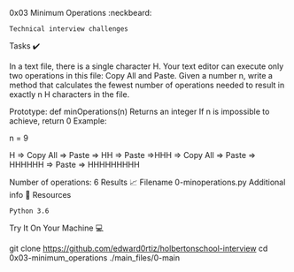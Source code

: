 0x03 Minimum Operations :neckbeard:

    Technical interview challenges

Tasks ✔️

In a text file, there is a single character H. Your text editor can execute only two operations in this file: Copy All and Paste. Given a number n, write a method that calculates the fewest number of operations needed to result in exactly n H characters in the file.

Prototype: def minOperations(n) Returns an integer If n is impossible to achieve, return 0 Example:

n = 9

H => Copy All => Paste => HH => Paste =>HHH => Copy All => Paste => HHHHHH => Paste => HHHHHHHHH

Number of operations: 6
Results 📈
Filename
0-minoperations.py
Additional info 🚧
Resources

    Python 3.6

Try It On Your Machine 💻

git clone https://github.com/edward0rtiz/holbertonschool-interview
cd 0x03-minimum_operations
./main_files/0-main


